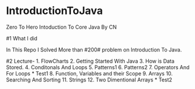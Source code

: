 # IntroductionToJava
Zero To Hero Intoduction To Core Java By CN

#1 What I did

In This Repo I Solved More than #200# problem on Introduction To Java.

#2 Lecture-
          1.   FlowCharts
          2.   Getting Started With Java
          3.   How is Data Stored.
          4.   Conditonals And Loops
          5.   Patterns1 
          6.   Patterns2
          7.   Operators And For Loops * Test1
          8.   Function, Variables and their Scope
          9.   Arrays
          10.  Searching And Sorting
          11.  Strings
          12.  Two Dimentional Arrays * Test2
          

